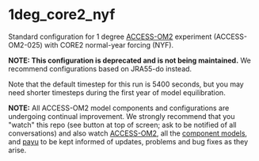 # 1deg_core2_nyf
Standard configuration for 1 degree [ACCESS-OM2](https://github.com/COSIMA/access-om2) experiment (ACCESS-OM2-025) with CORE2 normal-year forcing (NYF).

**NOTE: This configuration is deprecated and is not being maintained.** We recommend configurations based on JRA55-do instead.

Note that the default timestep for this run is 5400 seconds, but you may need shorter timesteps during the first year of model equilibration.

**NOTE:** All ACCESS-OM2 model components and configurations are undergoing continual improvement. We strongly recommend that you "watch" this repo (see button at top of screen; ask to be notified of all conversations) and also watch [ACCESS-OM2](https://github.com/COSIMA/access-om2), all the [component models](https://github.com/COSIMA/access-om2/tree/master/src), and [payu](https://github.com/payu-org/payu) to be kept informed of updates, problems and bug fixes as they arise.
